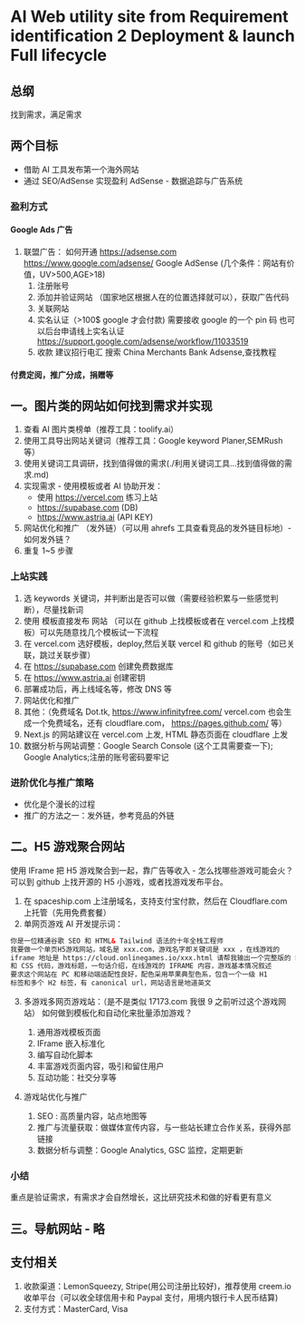 # AI Web utility site from Requirement identification 2 Deployment & launch Full lifecycle

## 总纲

找到需求，满足需求

## 两个目标

- 借助 AI 工具发布第一个海外网站
- 通过 SEO/AdSense 实现盈利 AdSense - 数据追踪与广告系统

### 盈利方式

#### Google Ads 广告

1. 联盟广告：
   如何开通 https://adsense.com https://www.google.com/adsense/ Google AdSense (几个条件：网站有价值，UV>500,AGE>18)
   1. 注册账号
   2. 添加并验证网站 （国家地区根据人在的位置选择就可以），获取广告代码
   3. 关联网站
   4. 实名认证（>100$ google 才会付款) 需要接收 google 的一个 pin 码
      也可以后台申请线上实名认证 https://support.google.com/adsense/workflow/11033519
   5. 收款 建议招行电汇 搜索 China Merchants Bank Adsense,查找教程

#### 付费定阅，推广分成，捐赠等

## 一。图片类的网站如何找到需求并实现

1. 查看 AI 图片类榜单（推荐工具：toolify.ai）
2. 使用工具导出网站关键词（推荐工具：Google keyword Planer,SEMRush 等）
3. 使用关键词工具调研，找到值得做的需求(./利用关键词工具...找到值得做的需求.md)
4. 实现需求 - 使用模板或者 AI 协助开发：
   - 使用 https://vercel.com 练习上站
   - https://supabase.com (DB)
   - https://www.astria.ai (API KEY)
5. 网站优化和推广 （发外链）（可以用 ahrefs 工具查看竞品的发外链目标地）- 如何发外链？
6. 重复 1~5 步骤

### 上站实践

1. 选 keywords 关键词，并判断出是否可以做（需要经验积累与一些感觉判断），尽量找新词
2. 使用 模板直接发布 网站 （可以在 github 上找模板或者在 vercel.com 上找模板）可以先随意找几个模板试一下流程
3. 在 vercel.com 选好模板，deploy,然后关联 vercel 和 github 的账号（如已关联，跳过关联步骤）
4. 在 https://supabase.com 创建免费数据库
5. 在 https://www.astria.ai 创建密钥
6. 部署成功后，再上线域名等，修改 DNS 等
7. 网站优化和推广
8. 其他：（免费域名 Dot.tk, https://www.infinityfree.com/ vercel.com 也会生成一个免费域名，还有 cloudflare.com， https://pages.github.com/ 等）
9. Next.js 的网站建议在 vercel.com 上发, HTML 静态页面在 cloudflare 上发
10. 数据分析与网站调整：Google Search Console (这个工具需要查一下); Google Analytics;注册的账号密码要牢记

### 进阶优化与推广策略

- 优化是个漫长的过程
- 推广的方法之一：发外链，参考竞品的外链

## 二。H5 游戏聚合网站

使用 IFrame 把 H5 游戏聚合到一起，靠广告等收入 - 怎么找哪些游戏可能会火？
可以到 github 上找开源的 H5 小游戏，或者找游戏发布平台。

1. 在 spaceship.com 上注册域名，支持支付宝付款，然后在 Cloudflare.com 上托管（先用免费套餐）
2. 单网页游戏 AI 开发提示词：

```html
你是一位精通谷歌 SEO 和 HTML& Tailwind 语法的十年全栈工程师
我要做一个单页H5游戏网站，域名是 xxx.com，游戏名字即关键词是 xxx ，在线游戏的
iframe 地址是 https://cloud.onlinegames.io/xxx.html 请帮我输出一个完整版的 HTML
和 CSS 代码，游戏标题，一句话介绍，在线游戏的 IFRAME 内容，游戏基本情况叙述
要求这个网站在 PC 和移动端适配性良好，配色采用苹果典型色系，包含一个一级 H1
标签和多个 H2 标签，有 canonical url，网站语言是地道英文
```

3. 多游戏多网页游戏站：（是不是类似 17173.com 我很 9 之前听过这个游戏网站）
   如何做到模板化和自动化来批量添加游戏？

   1. 通用游戏模板页面
   2. IFrame 嵌入标准化
   3. 编写自动化脚本
   4. 丰富游戏页面内容，吸引和留住用户
   5. 互动功能：社交分享等

4. 游戏站优化与推广
   1. SEO : 高质量内容，站点地图等
   2. 推广与流量获取：做媒体宣传内容，与一些站长建立合作关系，获得外部链接
   3. 数据分析与调整：Google Analytics, GSC 监控，定期更新

### 小结

重点是验证需求，有需求才会自然增长，这比研究技术和做的好看更有意义

## 三。导航网站 - 略

## 支付相关

1. 收款渠道：LemonSqueezy, Stripe(用公司注册比较好)，推荐使用 creem.io 收单平台（可以收全球信用卡和 Paypal 支付，用境内银行卡人民币结算)
2. 支付方式：MasterCard, Visa
